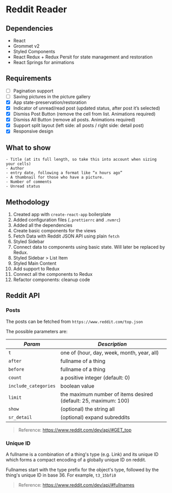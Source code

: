 # Reddit Reader

## Dependencies

- React
- Grommet v2
- Styled Components
- React Redux + Redux Persit for state management and restoration
- React Springs for animations

## Requirements

- [ ] Pagination support
- [ ] Saving pictures in the picture gallery
- [x] App state-preservation/restoration
- [x] Indicator of unread/read post (updated status, after post it’s selected)
- [x] Dismiss Post Button (remove the cell from list. Animations required)
- [x] Dismiss All Button (remove all posts. Animations required)
- [x] Support split layout (left side: all posts / right side: detail post)
- [x] Responsive design

## What to show

```
- Title (at its full length, so take this into account when sizing your cells)
- Author
- entry date, following a format like “x hours ago” 
- A thumbnail for those who have a picture.
- Number of comments
- Unread status
```

## Methodology

1. Created app with `create-react-app` boilerplate
2. Added configuration files (`.prettierrc` and `.nvmrc`)
3. Added all the dependencies
4. Create basic components for the views
5. Fetch Data with Reddit JSON API using plain `fetch`
6. Styled Sidebar
7. Connect data to components using basic state. Will later be replaced by Redux.
8. Styled Sidebar > List Item
9. Styled Main Content 
10. Add support to Redux
11. Connect all the components to Redux
12. Refactor components: cleanup code

## Reddit API

### Posts

The posts can be fetched from `https://www.reddit.com/top.json`

The possible parameters are:

| *Param*              | *Description*                                                   |
| -------------------- | --------------------------------------------------------------- |
| `t`                  | one of (hour, day, week, month, year, all)                      |
| `after`              | fullname of a thing                                             |
| `before`             | fullname of a thing                                             |
| `count`              | a positive integer (default: 0)                                 |
| `include_categories` | boolean value                                                   |
| `limit`              | the maximum number of items desired (default: 25, maximum: 100) |
| `show`               | (optional) the string all                                       |
| `sr_detail`          | (optional) expand subreddits                                    |

> Reference: https://www.reddit.com/dev/api/#GET_top

### Unique ID

A fullname is a combination of a thing's type (e.g. Link) and its unique ID which forms a compact encoding of a globally unique ID on reddit.

Fullnames start with the type prefix for the object's type, followed by the thing's unique ID in base 36. For example, `t3_15bfi0`

> Reference: https://www.reddit.com/dev/api/#fullnames

